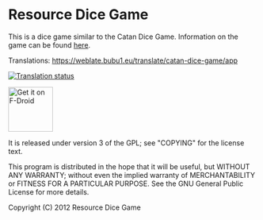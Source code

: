 Resource Dice Game
===============

This is a dice game similar to the Catan Dice Game. Information on the game can be found [here](http://boardgamegeek.com/boardgame/27710/catan-dice-game).

Translations: https://weblate.bubu1.eu/translate/catan-dice-game/app

[![Translation status](https://weblate.bubu1.eu/widgets/catan-dice-game/app/svg-badge.svg)](https://weblate.bubu1.eu/engage/catan-dice-game/?utm_source=widget)

<a href="https://f-droid.org/packages/com.ridgelineapps.resdicegame" target="_blank">
<img src="https://f-droid.org/badge/get-it-on.png" alt="Get it on F-Droid" height="90"/></a>

It is released under version 3 of the GPL; see "COPYING" for the license text.

This program is distributed in the hope that it will be useful,
but WITHOUT ANY WARRANTY; without even the implied warranty of
MERCHANTABILITY or FITNESS FOR A PARTICULAR PURPOSE.  See the
GNU General Public License for more details.

Copyright (C) 2012 Resource Dice Game
